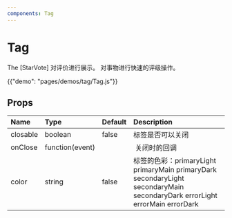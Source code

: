 ```yaml
---
components: Tag
---
```


# Tag

The [StarVote] 对评价进行展示。
对事物进行快速的评级操作。

{{"demo": "pages/demos/tag/Tag.js"}}

## Props

| Name | Type | Default | Description |
|:-----|:-----|:--------|:------------|
| <span class="prop-name">closable</span> | <span class="prop-type">boolean |false | 标签是否可以关闭 |
| <span class="prop-name">onClose</span> | <span class="prop-type">function(event) | <span class="prop-default"></span> |  关闭时的回调 |
| <span class="prop-name">color</span> | <span class="prop-type">string </span> | false |标签的色彩：primaryLight primaryMain primaryDark secondaryLight secondaryMain secondaryDark errorLight errorMain errorDark|
